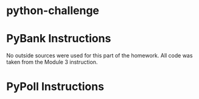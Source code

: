 # python-challenge

# PyBank Instructions

No outside sources were used for this part of the homework. All code was taken from the Module 3 instruction. 

# PyPoll Instructions


